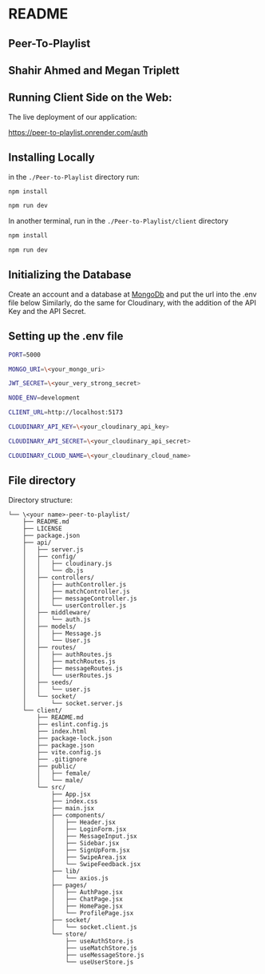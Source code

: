 # README

## Peer-To-Playlist

## Shahir Ahmed and Megan Triplett

## Running Client Side on the Web:

The live deployment of our application:  

https://peer-to-playlist.onrender.com/auth  

## Installing Locally
in the `./Peer-to-Playlist` directory run:

```bash
npm install  

npm run dev 
```
In another terminal, run in the `./Peer-to-Playlist/client` directory 
```bash
npm install 

npm run dev 
```
## Initializing the Database
Create an account and a database at [MongoDb](mongodb.com) and put the url into the .env file below
Similarly, do the same for Cloudinary, with the addition of the API Key and the API Secret.

## Setting up the .env file

```bash
PORT=5000

MONGO_URI=\<your_mongo_uri>

JWT_SECRET=\<your_very_strong_secret>

NODE_ENV=development

CLIENT_URL=http://localhost:5173

CLOUDINARY_API_KEY=\<your_cloudinary_api_key>

CLOUDINARY_API_SECRET=\<your_cloudinary_api_secret>

CLOUDINARY_CLOUD_NAME=\<your_cloudinary_cloud_name>
```
## File directory

Directory structure:

```
└── \<your name>-peer-to-playlist/
    ├── README.md
    ├── LICENSE
    ├── package.json
    ├── api/
    │   ├── server.js
    │   ├── config/
    │   │   ├── cloudinary.js
    │   │   └── db.js
    │   ├── controllers/
    │   │   ├── authController.js
    │   │   ├── matchController.js
    │   │   ├── messageController.js
    │   │   └── userController.js
    │   ├── middleware/
    │   │   └── auth.js
    │   ├── models/
    │   │   ├── Message.js
    │   │   └── User.js
    │   ├── routes/
    │   │   ├── authRoutes.js
    │   │   ├── matchRoutes.js
    │   │   ├── messageRoutes.js
    │   │   └── userRoutes.js
    │   ├── seeds/
    │   │   └── user.js
    │   └── socket/
    │       └── socket.server.js
    └── client/  
        ├── README.md
        ├── eslint.config.js
        ├── index.html
        ├── package-lock.json
        ├── package.json
        ├── vite.config.js
        ├── .gitignore
        ├── public/
        │   ├── female/
        │   └── male/
        └── src/
            ├── App.jsx
            ├── index.css
            ├── main.jsx
            ├── components/
            │   ├── Header.jsx
            │   ├── LoginForm.jsx
            │   ├── MessageInput.jsx
            │   ├── Sidebar.jsx
            │   ├── SignUpForm.jsx
            │   ├── SwipeArea.jsx
            │   └── SwipeFeedback.jsx
            ├── lib/
            │   └── axios.js
            ├── pages/
            │   ├── AuthPage.jsx
            │   ├── ChatPage.jsx
            │   ├── HomePage.jsx
            │   └── ProfilePage.jsx
            ├── socket/
            │   └── socket.client.js
            └── store/
                ├── useAuthStore.js
                ├── useMatchStore.js
                ├── useMessageStore.js
                └── useUserStore.js

```
